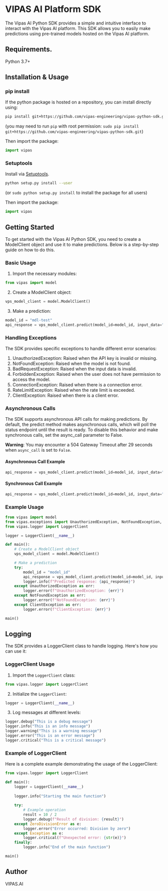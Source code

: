 # VIPAS AI Platform SDK
The Vipas AI Python SDK provides a simple and intuitive interface to interact with the Vipas AI platform. This SDK allows you to easily make predictions using pre-trained models hosted on the Vipas AI platform.

## Requirements.

Python 3.7+

## Installation & Usage
### pip install

If the python package is hosted on a repository, you can install directly using:

```sh
pip install git+https://github.com/vipas-engineering/vipas-python-sdk.git
```
(you may need to run `pip` with root permission: `sudo pip install git+https://github.com/vipas-engineering/vipas-python-sdk.git`)

Then import the package:
```python
import vipas
```

### Setuptools

Install via [Setuptools](http://pypi.python.org/pypi/setuptools).

```sh
python setup.py install --user
```
(or `sudo python setup.py install` to install the package for all users)

Then import the package:
```python
import vipas
```

## Getting Started

To get started with the Vipas AI Python SDK, you need to create a ModelClient object and use it to make predictions. Below is a step-by-step guide on how to do this.

### Basic Usage

1. Import the necessary modules:
```python
from vipas import model
```

2. Create a ModelClient object:
```python
vps_model_client = model.ModelClient()
```

3. Make a prediction:

```python
model_id = "mdl-test"
api_response = vps_model_client.predict(model_id=model_id, input_data="Test input")
```

### Handling Exceptions
The SDK provides specific exceptions to handle different error scenarios:

1. UnauthorizedException: Raised when the API key is invalid or missing.
2. NotFoundException: Raised when the model is not found.
3. BadRequestException: Raised when the input data is invalid.
4. ForbiddenException: Raised when the user does not have permission to access the model.
5. ConnectionException: Raised when there is a connection error.
6. RateLimitException: Raised when the rate limit is exceeded.
7. ClientException: Raised when there is a client error.

### Asynchronous Calls
The SDK supports asynchronous API calls for making predictions. By default, the predict method makes asynchronous calls, which will poll the status endpoint until the result is ready. To disable this behavior and make synchronous calls, set the async_call parameter to False.

**Warning**: You may encounter a 504 Gateway Timeout after 29 seconds when `async_call` is set to `False`.

#### Asynchronous Call Example
```python
api_response = vps_model_client.predict(model_id=model_id, input_data="Test input", async_call=True)
```

#### Synchronous Call Example
```python
api_response = vps_model_client.predict(model_id=model_id, input_data="Test input", async_call=False)
```


### Example Usage

```python
from vipas import model
from vipas.exceptions import UnauthorizedException, NotFoundException, ClientException
from vipas.logger import LoggerClient

logger = LoggerClient(__name__)

def main():
    # Create a ModelClient object
    vps_model_client = model.ModelClient()

    # Make a prediction
    try:
        model_id = "model_id"
        api_response = vps_model_client.predict(model_id=model_id, input_data="Test input")
        logger.info(f"Predicted response: {api_response}")
    except UnauthorizedException as err:
        logger.error(f"UnauthorizedException: {err}")
    except NotFoundException as err:
        logger.error(f"NotFoundException: {err}")
    except ClientException as err:
        logger.error(f"ClientException: {err}")

main()

```

## Logging
The SDK provides a LoggerClient class to handle logging. Here's how you can use it:

### LoggerClient Usage

1. Import the `LoggerClient` class:
```python
from vipas.logger import LoggerClient
```

2. Initialize the `LoggerClient`:
```python
logger = LoggerClient(__name__)
```

3. Log messages at different levels:
```python
logger.debug("This is a debug message")
logger.info("This is an info message")
logger.warning("This is a warning message")
logger.error("This is an error message")
logger.critical("This is a critical message")

```

### Example of LoggerClient
Here is a complete example demonstrating the usage of the LoggerClient:

```python
from vipas.logger import LoggerClient

def main():
    logger = LoggerClient(__name__)
    
    logger.info("Starting the main function")
    
    try:
        # Example operation
        result = 10 / 2
        logger.debug(f"Result of division: {result}")
    except ZeroDivisionError as e:
        logger.error("Error occurred: Division by zero")
    except Exception as e:
        logger.critical(f"Unexpected error: {str(e)}")
    finally:
        logger.info("End of the main function")

main()
``` 

## Author
VIPAS.AI




